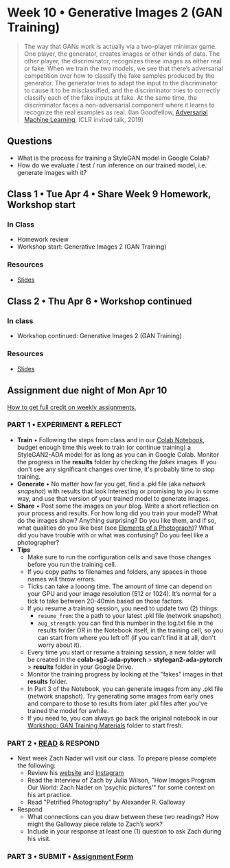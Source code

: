 # Week 10 •  Generative Images 2 (GAN Training)

>The way that GANs work is actually via a two-player minimax game. One player, the generator, creates images or other kinds of data. The other player, the discriminator, recognizes these images as either real or fake. When we train the two models, we see that there’s adversarial competition over how to classify the fake samples produced by the generator. The generator tries to adapt the input to the discriminator to cause it to be misclassified, and the discriminator tries to correctly classify each of the fake inputs at fake. At the same time, the discriminator faces a non-adversarial component where it learns to recognize the real examples as real. (Ian Goodfellow, [Adversarial Machine Learning](https://www.youtube.com/watch?v=sucqskXRkss), ICLR invited talk, 2019)

## Questions

- What is the process for training a StyleGAN model in Google Colab?
- How do we evaluate / test / run inference on our trained model, i.e. generate
  images with it?

## Class 1 • Tue Apr 4 • Share Week 9 Homework, Workshop start

### In Class

- Homework review
- Workshop start: Generative Images 2 (GAN Training)

### Resources

- [Slides](https://drive.google.com/drive/u/1/folders/1bp6ZJ3krohBmhxB699nj1edjueV8w-EO)

## Class 2 • Thu Apr 6 • Workshop continued

### In class

- Workshop continued: Generative Images 2 (GAN Training)

### Resources

- [Slides](https://drive.google.com/drive/u/1/folders/1bp6ZJ3krohBmhxB699nj1edjueV8w-EO)

## Assignment due night of Mon Apr 10

[How to get full credit on weekly assignments.](https://github.com/ellennickles/xphoto-s23#overview-of-assignments)

### PART 1 • EXPERIMENT & REFLECT

- **Train** • Following the steps from class and in our [Colab
  Notebook](https://drive.google.com/drive/u/1/folders/1JPaDSHUZY488l9r3yDJCqpqHBH-otl_T),
  budget enough time this week to train (or continue training) a StyleGAN2-ADA
  model for as long as you can in Google Colab. Monitor the progress in the
  **results** folder by checking the *fakes* images. If you don't see any
  significant changes over time, it's probably time to stop training.
- **Generate** • No matter how far you get, find a .pkl file (aka *network
  snapshot*) with results that look interesting or promising to you in some way,
  and use that version of your trained model to generate images.
- **Share** • Post some the images on your blog. Write a short reflection on
  your process and results. For how long did you train your model? What do the
  images show? Anything surprising? Do you like them, and if so, what qualities
  do you like best (see [Elements of a
  Photograph](https://github.com/ellennickles/xphoto-s22/blob/main/resources/photograph-elements.md))?
  What did you have trouble with or what was confusing? Do you feel like a
  photographer?
- **Tips**
  - Make sure to run the configuration cells and save those changes before you
    run the training cell.
  - If you copy paths to filenames and folders, any spaces in those names will
    throw errors.
  - Ticks can take a looong time. The amount of time can depend on your GPU and
    your image resolution (512 or 1024). It’s normal for a tick to take between
    20-40min based on those factors.
  - If you resume a training session, you need to update two (2) things:
    - `resume_from`: the a path to your latest .pkl file (network snapshot)
    - `aug_strength`: you can find this number in the log.txt file in the
      results folder OR in the Notebook itself, in the training cell, so you can
      start from where you left off (if you can't find it at all, don't worry
      about it).
  - Every time you start or resume a training session, a new folder will be
    created in the **colab-sg2-ada-pytorch** > **stylegan2-ada-pytorch** >
    **results** folder in your Google Drive.
  - Monitor the training progress by looking at the "fakes" images in that
    **results** folder.
  - In Part 3 of the Notebook, you can generate images from any .pkl
    file (network snapshot). Try generating some images from early ones and
    compare to those to results from later .pkl files after you've trained the
    model for awhile.
  - If you need to, you can always go back the original notebook in our
    [Workshop: GAN Training
    Materials](https://drive.google.com/drive/u/1/folders/1JPaDSHUZY488l9r3yDJCqpqHBH-otl_T)
    folder to start fresh.

### PART 2 • [READ](https://drive.google.com/drive/u/1/folders/1bp6ZJ3krohBmhxB699nj1edjueV8w-EO) & RESPOND

- Next week Zach Nader will visit our class. To prepare please complete the
  following:
  - Review his [website](https://www.zachnader.art/) and
    [Instagram](https://www.instagram.com/znader/)
  - Read the interview of Zach by Julia Wilson, "How Images Program Our
    World: Zach Nader on ‘psychic pictures’" for some context on his art
    practice.
  - Read "Petrified Photography" by Alexander R. Galloway
- Respond
  - What connections can you draw between these two readings? How might the
    Galloway piece relate to Zach’s work?
  - Include in your response at least one (1) question to ask Zach during his
    visit.
  
### PART 3 • SUBMIT • [Assignment Form](https://forms.gle/bT1L7qHnrvmQ23sN9)
